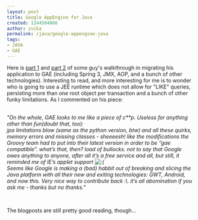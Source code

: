 ```yaml
---
layout: post
title: Google AppEngine for Java
created: 1244504866
author: zvika
permalink: /java/google-appengine-java
tags:
- JAVA
- GAE
---
```

<p>Here is <a href="http://blog.newsplore.com/?p=1093">part 1</a> and <a href="http://blog.newsplore.com/?p=1205">part 2</a> of some guy's walkthrough in migrating his application to GAE (including Spring 3, JMX, AOP, and a bunch of other technologies). Interesting to read, and more interesting for me is to wonder who is going to use a JEE runtime which does not allow for &quot;LIKE&quot; queries, persisting more than one root object per transaction and a bunch of other funky limitations. As I commented on his piece:</p>
<div><em><br type="_moz" />
</em></div>
<div><em>&quot;On the whole, GAE looks to me like a piece of c**p. Useless for anything other than fun(doubt that, too):<br />
jpa limitations blow (same as the python version, btw) and all these quirks, memory errors and missing classes - sheeeesh! like the modifications the Groovy team had to put into their latest version in order to be &ldquo;gae compatible&rdquo;. what&rsquo;s that, then? load of bullocks. not to say that Google owes anything to anyone, after all it&rsquo;s a free service and all, but still, it reminded me of IE&rsquo;s applet support <img class="wp-smiley" alt=":(" src="http://blog.newsplore.com/wp-includes/images/smilies/icon_sad.gif" /><br />
Seems like Google is making a (bad) habbit out of breaking and slicing the Java platform with all their </em><i>new and exiting</i><em> technologies: GWT, Android, and now this. Very nice way to contribute back :\. it&rsquo;s all abomination if you ask me - thanks but no thanks.&quot;</em></div>
<p>&nbsp;</p>
<p>The blogposts are still pretty good reading, though...</p>
<p>&nbsp;</p>

